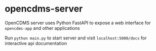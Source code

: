 # opencdms-server

OpenCDMS server uses Python FastAPI to expose a web interface for `opencdms-app` and other applications

Run `python main.py` to start server and visit `localhost:5000/docs` for interactive api documentation
